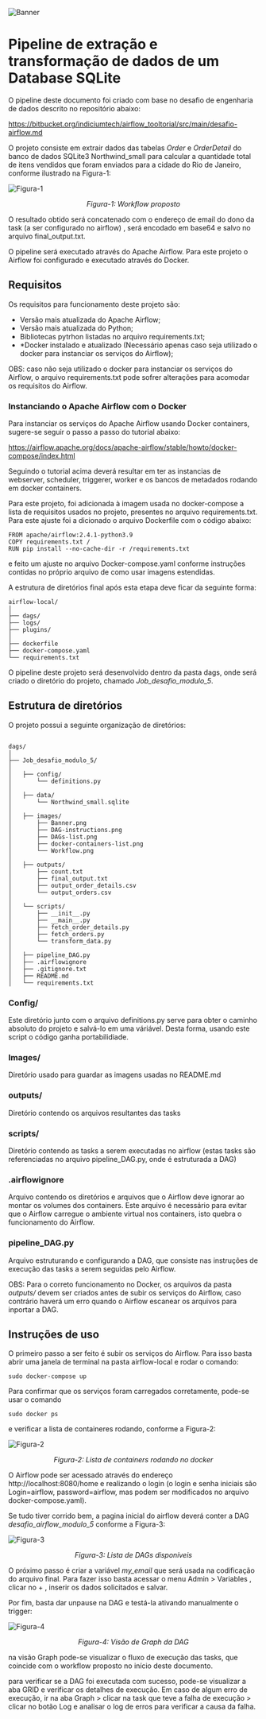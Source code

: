 

<!-- Written with [StackEdit](https://stackedit.io/). -->

  

![Banner](images/Banner.png)

  

# Pipeline de extração e transformação de dados de um Database SQLite

  

O pipeline deste documento foi criado com base no desafio de engenharia de dados descrito no repositório abaixo:

https://bitbucket.org/indiciumtech/airflow_tooltorial/src/main/desafio-airflow.md

O projeto consiste em extrair dados das tabelas *Order* e *OrderDetail* do banco de dados SQLite3 Northwind_small para calcular a quantidade total de itens vendidos que foram enviados para a cidade do Rio de Janeiro, conforme ilustrado na Figura-1:

![Figura-1](images/Workflow.png)
<div align="center">
  <i> Figura-1: Workflow proposto </i>
</div>

O resultado obtido será concatenado com o endereço de email do dono da task (a ser configurado no airflow) , será encodado em base64 e salvo no arquivo final_output.txt.

O pipeline será executado através do Apache Airflow. Para este projeto o Airflow foi configurado e executado através do Docker. 


## Requisitos  

Os requisitos para funcionamento deste projeto são:

- Versão mais atualizada do Apache Airflow;
- Versão mais atualizada do Python;
- Bibliotecas pytrhon listadas no arquivo requirements.txt;
- *Docker instalado e atualizado (Necessário apenas caso seja utilizado o docker para instanciar os serviços  do Airflow);

OBS: caso não seja utilizado o docker para instanciar os serviços do Airflow, o arquivo requirements.txt pode sofrer alterações para acomodar os requisitos do Airflow.

### Instanciando o Apache Airflow com o Docker

Para instanciar os serviços do Apache Airflow usando Docker containers, sugere-se seguir o passo a passo do tutorial abaixo:

https://airflow.apache.org/docs/apache-airflow/stable/howto/docker-compose/index.html

Seguindo o tutorial acima deverá resultar em ter as instancias de webserver, scheduler, triggerer, worker e os bancos de metadados rodando em docker containers.

Para este projeto, foi adicionada à imagem usada no docker-compose a lista de requisitos usados no projeto, presentes no arquivo requirements.txt. Para este ajuste foi a dicionado o arquivo Dockerfile com o código abaixo:
```
FROM apache/airflow:2.4.1-python3.9
COPY requirements.txt /
RUN pip install --no-cache-dir -r /requirements.txt
```

e feito um ajuste no arquivo Docker-compose.yaml conforme instruções contidas no próprio arquivo de como usar imagens estendidas.

A estrutura de diretórios final após esta etapa deve ficar da seguinte forma:
```
airflow-local/
│
├── dags/
├── logs/
├── plugins/
│
├── dockerfile
├── docker-compose.yaml
└── requirements.txt 
```

O pipeline deste projeto será desenvolvido dentro da pasta dags, onde será criado o diretório do projeto, chamado *Job_desafio_modulo_5*.



  

## Estrutura de diretórios

O projeto possui a seguinte organização de diretórios:  

```

dags/
│
├── Job_desafio_modulo_5/
│
│	├── config/
│		└── definitions.py
│
│	├── data/
│		└── Northwind_small.sqlite
│
│	├── images/
│		├── Banner.png
│		├── DAG-instructions.png
│		├── DAGs-list.png
│		├── docker-containers-list.png
│		└── Workflow.png
│
│	├── outputs/
│		├── count.txt
│		├── final_output.txt
│		├── output_order_details.csv
│		└── output_orders.csv
│
│	└── scripts/
│		├── __init__.py
│		├── __main__.py
│		├── fetch_order_details.py
│		├── fetch_orders.py
│		└── transform_data.py
│
│	├── pipeline_DAG.py
│	├── .airflowignore
│	├── .gitignore.txt
│	├── README.md
│	└── requirements.txt
```
### Config/

Este diretório junto com o arquivo definitions.py serve para obter o caminho absoluto do projeto e salvá-lo em uma váriável. Desta forma, usando este script o código ganha portabilidiade.

### Images/

Diretório usado para guardar as imagens usadas no README.md

### outputs/

Diretório contendo os arquivos resultantes das tasks

### scripts/

Diretório contendo as tasks a serem executadas no airflow (estas tasks são referenciadas no arquivo pipeline_DAG.py, onde é estruturada a DAG)

### .airflowignore

Arquivo contendo os diretórios e arquivos que o Airflow deve  ignorar ao montar os volumes dos containers. Este arquivo é necessário para evitar que o Airflow carregue o ambiente virtual nos containers, isto quebra o funcionamento do Airflow.

### pipeline_DAG.py

Arquivo estruturando e configurando a DAG, que consiste nas instruções de execução das tasks a serem seguidas pelo Airflow.

OBS: Para o correto funcionamento no Docker, os arquivos da pasta *outputs/* devem ser criados antes de subir os serviços do Airflow, caso contrário haverá um erro quando o Airflow escanear os arquivos para inportar a DAG.
  


## Instruções de uso

O primeiro passo a ser feito é subir os serviços do Airflow. Para isso basta abrir uma janela de terminal na pasta airflow-local e rodar o comando:
```
sudo docker-compose up
```

Para confirmar que os serviços foram carregados corretamente, pode-se usar o comando
```
sudo docker ps
``` 
e verificar a lista de containeres rodando, conforme a Figura-2:

![Figura-2](images/docker-containers-list.png)
<div align="center">
  <i> Figura-2: Lista de containers rodando no docker </i>
</div>

O Airflow pode ser acessado através do endereço http://localhost:8080/home e realizando o login (o login e senha iniciais são Login=airflow, password=airflow, mas podem ser modificados no arquivo docker-compose.yaml).

Se tudo tiver corrido bem, a pagina inicial do airflow deverá conter a DAG *desafio_airflow_modulo_5* conforme a Figura-3:

![Figura-3](images/DAGs-list.png)
<div align="center">
  <i> Figura-3: Lista de DAGs disponíveis</i>
</div> 

O próximo passo é criar a variável *my_email* que será usada na codificação do arquivo final. Para fazer isso basta acessar o menu Admin > Variables , clicar no + , inserir os dados solicitados e salvar.

Por fim, basta dar unpause na DAG e testá-la ativando manualmente o trigger:

![Figura-4](images/DAG-instructions.png)
<div align="center">
  <i> Figura-4: Visão de Graph da DAG</i>
</div> 

na visão Graph pode-se visualizar o fluxo de execução das tasks, que coincide com o workflow proposto no início deste documento.

para verificar se a DAG foi executada com sucesso, pode-se visualizar a aba GRID e verificar os detalhes de execução.
Em caso de algum erro de execução, ir na aba Graph > clicar na task que teve a falha de execução > clicar no botão Log e analisar o log de erros para verificar a causa da falha.
